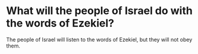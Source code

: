 # What will the people of Israel do with the words of Ezekiel?

The people of Israel will listen to the words of Ezekiel, but they will not obey them.
